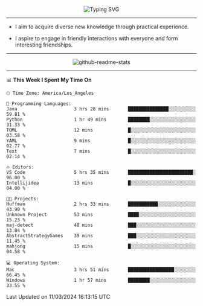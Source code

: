 <p align="center">
  <img src="https://readme-typing-svg.demolab.com?font=Fira+Code&weight=500&size=32&duration=2500&pause=1600&center=true&vCenter=true&random=false&width=1024&height=64&lines=Hi+there+%F0%9F%91%8B;I'm+delighted+you+could+make+it+here+%F0%9F%8E%89;I'm+Harry%2C+a+college+student+still+finding+my+way" alt="Typing SVG" />
</p>


---


- I aim to acquire diverse new knowledge through practical experience.

- I aspire to engage in friendly interactions with everyone and form interesting friendships.


---


<p align="center">
  <img src="https://github-readme-stats.vercel.app/api?username=Harry-Jing&show_icons=true" alt="github-readme-stats"/>
</p>


---

<!--START_SECTION:waka-->
📊 **This Week I Spent My Time On** 

```text
🕑︎ Time Zone: America/Los_Angeles

💬 Programming Languages: 
Java                     3 hrs 28 mins       ███████████████░░░░░░░░░░   59.81 % 
Python                   1 hr 49 mins        ████████░░░░░░░░░░░░░░░░░   31.33 % 
TOML                     12 mins             █░░░░░░░░░░░░░░░░░░░░░░░░   03.58 % 
YAML                     9 mins              █░░░░░░░░░░░░░░░░░░░░░░░░   02.77 % 
Text                     7 mins              █░░░░░░░░░░░░░░░░░░░░░░░░   02.14 % 

🔥 Editors: 
VS Code                  5 hrs 35 mins       ████████████████████████░   96.00 % 
Intellijidea             13 mins             █░░░░░░░░░░░░░░░░░░░░░░░░   04.00 % 

🐱‍💻 Projects: 
Huffman                  2 hrs 33 mins       ███████████░░░░░░░░░░░░░░   43.90 % 
Unknown Project          53 mins             ████░░░░░░░░░░░░░░░░░░░░░   15.23 % 
maj-detect               48 mins             ███░░░░░░░░░░░░░░░░░░░░░░   13.84 % 
AbstractStrategyGames    39 mins             ███░░░░░░░░░░░░░░░░░░░░░░   11.45 % 
mahjong                  15 mins             █░░░░░░░░░░░░░░░░░░░░░░░░   04.58 % 

💻 Operating System: 
Mac                      3 hrs 51 mins       █████████████████░░░░░░░░   66.45 % 
Windows                  1 hr 57 mins        ████████░░░░░░░░░░░░░░░░░   33.55 % 
```


 Last Updated on 11/03/2024 16:13:15 UTC
<!--END_SECTION:waka-->
